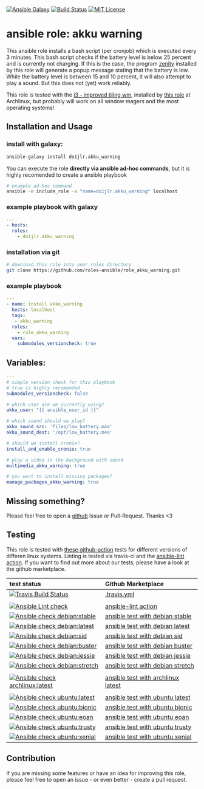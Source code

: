 [![Ansible Galaxy](https://raw.githubusercontent.com/roles-ansible/role_akku_warning/master/.github/galaxy.svg?sanitize=true)](https://galaxy.ansible.com/do1jlr/akku_warning) [![Build Status](https://travis-ci.org/roles-ansible/role_akku_warning.svg?branch=master)](https://travis-ci.org/roles-ansible/role_akku_warning) [![MIT License](https://raw.githubusercontent.com/roles-ansible/role_akku_warning/master/.github/license.svg?sanitize=true)](https://github.com/roles-ansible/role_akku_warning/blob/master/LICENSE)

ansible role: akku warning
==========================

This ansible role installs a bash script (per cronjob) which is executed every 3 minutes. This bash script checks if the battery level is below 25 percent and is currently not charging. If this is the case, the program [zenity](https://de.wikipedia.org/wiki/Zenity) installed by this role will generate a popup message stating that the battery is low.
While the battery level is between 15 and 10 percent, it will also attempt to play a sound. But this does not (yet) work reliably.

This role is tested with the [i3 - improved tiling wm](https://i3wm.org/), installed by [this role](https://github.com/chaos-bodensee/role-i3wm.git) at Archlinux, but probably will work on all window magers and the most operating systems!

 Installation and Usage
------------------------

### install with galaxy:
```bash
ansible-galaxy install do1jlr.akku_warning
```

You can execute the role **directly via ansible ad-hoc commands**, but it is highly recomended to create a ansible playbook
```bash
# example ad-hoc command
ansible -m include_role -a "name=do1jlr.akku_warning" localhost
```

### example playbook with galaxy
```yaml
---
- hosts:
  roles:
    - do1jlr.akku_warning
```

### installation via git
```bash
# download this role into your roles directory
git clone https://github.com/roles-ansible/role_akku_warning.git
```

### example playbook
```yaml
---
- name: install akku_warning
  hosts: localhost
  tags:
   - akku_warning
  roles:
    - role_akku_warning
  vars:
    submodules_versioncheck: true
```

 Variables:
-----------
```yaml
---
# simple version check for this playbook
# true is highly recomended
submodules_versioncheck: false

# which user are we currently using?
akku_user: "{{ ansible_user_id }}"

# which sound should we play?
akku_sound_src: 'files/low_battery.m4a'
akku_sound_dest: '/opt/low_battery.m4a'

# should we install cronie?
install_and_enable_cronie: true

# play a video in the background with sound
multimedia_akku_warning: true

# you want to install missing packages?
manage_packages_akku_warning: true
```


 Missing something?
----------------
Please feel free to open a [github](https://github.com/roles-ansible/role_akku_warning.git) Issue or Pull-Request. Thanks <3

 Testing
----------
This role is tested with [these github-action](https://github.com/search?q=topic%3Acheck-ansible+topic%3Agithub-actions+org%3Aroles-ansible&type=Repositories) tests for different versions of differen linux systems. Linting is tested via travis-ci and the  [ansible-lint action](https://github.com/marketplace/actions/ansible-lint).
If you want to find out more about our tests, please have a look at the github marketplace.

| test status | Github Marketplace |
| :---------  | :----------------  |
| [![Travis Build Status](https://travis-ci.org/roles-ansible/role_akku_warning.svg?branch=master)](https://travis-ci.org/roles-ansible/role_akku_warning) | [.travis.yml](https://github.com/roles-ansible/role_akku_warning/blob/master/.travis.yml) |
|||
| [![Ansible Lint check](https://github.com/roles-ansible/role_akku_warning/workflows/Ansible%20Lint%20check/badge.svg)](https://github.com/roles-ansible/role_akku_warning/actions?query=workflow%3A%22Ansible+Lint+check%22) | [ansible-lint action](https://github.com/marketplace/actions/ansible-lint)
| [![Ansible check debian:stable](https://github.com/roles-ansible/role_akku_warning/workflows/Ansible%20check%20debian:stable/badge.svg)](https://github.com/roles-ansible/role_akku_warning/actions?query=workflow%3A%22Ansible+check+debian%3Astable%22) | [ansible test with debian stable](https://github.com/marketplace/actions/check-ansible-debian-stable) |
| [![Ansible check debian:latest](https://github.com/roles-ansible/role_akku_warning/workflows/Ansible%20check%20debian:latest/badge.svg)](https://github.com/roles-ansible/role_akku_warning/actions?query=workflow%3A%22Ansible+check+debian%3Alatest%22) | [ansible test with debian latest](https://github.com/marketplace/actions/check-ansible-debian-latest) |
| [![Ansible check debian:sid](https://github.com/roles-ansible/role_akku_warning/workflows/Ansible%20check%20debian:sid/badge.svg)](https://github.com/roles-ansible/role_akku_warning/actions?query=workflow%3A%22Ansible+check+debian%3Asid%22) | [ansible test with debian sid](https://github.com/marketplace/actions/check-ansible-debian-sid) |
| [![Ansible check debian:buster](https://github.com/roles-ansible/role_akku_warning/workflows/Ansible%20check%20debian:buster/badge.svg)](https://github.com/roles-ansible/role_akku_warning/actions?query=workflow%3A%22Ansible+check+debian%3Abuster%22) | [ansible test with debian buster](https://github.com/marketplace/actions/check-ansible-debian-buster) |
| [![Ansible check debian:jessie](https://github.com/roles-ansible/role_akku_warning/workflows/Ansible%20check%20debian:jessie/badge.svg)](https://github.com/roles-ansible/role_akku_warning/actions?query=workflow%3A%22Ansible+check+debian%3Ajessie%22) | [ansible test with debian jessie](https://github.com/marketplace/actions/check-ansible-debian-jessie) |
| [![Ansible check debian:stretch](https://github.com/roles-ansible/role_akku_warning/workflows/Ansible%20check%20debian:stretch/badge.svg)](https://github.com/roles-ansible/role_akku_warning/actions?query=workflow%3A%22Ansible+check+debian%3Astretch%22) | [ansible test with debian stretch](https://github.com/marketplace/actions/check-ansible-debian-stretch) |
| | |
| [![Ansible check archlinux:latest](https://github.com/roles-ansible/role_akku_warning/workflows/Ansible%20check%20archlinux:latest/badge.svg)](https://github.com/roles-ansible/role_akku_warning/actions?query=workflow%3A%22Ansible+check+archlinux%3Alatest%22) | [ansible test with archlinux latest](https://github.com/marketplace/actions/check-ansible-archlinux-latest) |
| | |
| [![Ansible check ubuntu:latest](https://github.com/roles-ansible/role_akku_warning/workflows/Ansible%20check%20ubuntu:latest/badge.svg)](https://github.com/roles-ansible/role_akku_warning/actions?query=workflow%3A%22Ansible+check+ubuntu%3Alatest%22) | [ansible test with ubuntu latest](https://github.com/marketplace/actions/check-ansible-ubuntu-latest) |
| [![Ansible check ubuntu:bionic](https://github.com/roles-ansible/role_akku_warning/workflows/Ansible%20check%20ubuntu:bionic/badge.svg)](https://github.com/roles-ansible/role_akku_warning/actions?query=workflow%3A%22Ansible+check+ubuntu%3Abionic%22) | [ansible test with ubuntu bionic](https://github.com/marketplace/actions/check-ansible-ubuntu-bionic) |
| [![Ansible check ubuntu:eoan](https://github.com/roles-ansible/role_akku_warning/workflows/Ansible%20check%20ubuntu:eoan/badge.svg)](https://github.com/roles-ansible/role_akku_warning/actions?query=workflow%3A%22Ansible+check+ubuntu%3Aeoan%22) | [ansible test with ubuntu eoan](https://github.com/marketplace/actions/check-ansible-ubuntu-eoan) |
| [![Ansible check ubuntu:trusty](https://github.com/roles-ansible/role_akku_warning/workflows/Ansible%20check%20ubuntu:trusty/badge.svg)](https://github.com/roles-ansible/role_akku_warning/actions?query=workflow%3A%22Ansible+check+ubuntu%3Atrusty%22) | [ansible test with ubuntu trusty](https://github.com/marketplace/actions/check-ansible-ubuntu-trusty) |
| [![Ansible check ubuntu:xenial](https://github.com/roles-ansible/role_akku_warning/workflows/Ansible%20check%20ubuntu:xenial/badge.svg)](https://github.com/roles-ansible/role_akku_warning/actions?query=workflow%3A%22Ansible+check+ubuntu%3Axenial%22) | [ansible test with ubuntu xenial](https://github.com/marketplace/actions/check-ansible-ubuntu-xenial) |

 Contribution
------------
If you are missing some features or have an idea for improving this role, please feel free to open an issue - or even better - create a pull request.
